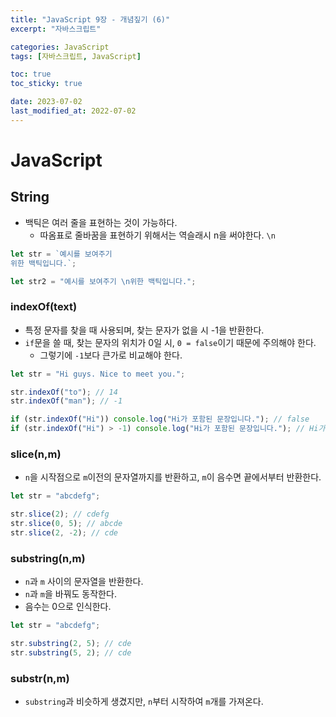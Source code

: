 ```yaml
---
title: "JavaScript 9장 - 개념짚기 (6)"
excerpt: "자바스크립트"

categories: JavaScript
tags: [자바스크립트, JavaScript]

toc: true
toc_sticky: true

date: 2023-07-02
last_modified_at: 2022-07-02
---
```


# JavaScript

## String

- 백틱은 여러 줄을 표현하는 것이 가능하다.
  - 따옴표로 줄바꿈을 표현하기 위해서는 역슬래시 n을 써야한다. `\n`

```js
let str = `예시를 보여주기
위한 백틱입니다.`;

let str2 = "예시를 보여주기 \n위한 백틱입니다.";
```

### indexOf(text)

- 특정 문자를 찾을 때 사용되며, 찾는 문자가 없을 시 -1을 반환한다.
- `if`문을 쓸 때, 찾는 문자의 위치가 0일 시, `0 = false`이기 때문에 주의해야 한다.
  - 그렇기에 `-1`보다 큰가로 비교해야 한다.

```js
let str = "Hi guys. Nice to meet you.";

str.indexOf("to"); // 14
str.indexOf("man"); // -1

if (str.indexOf("Hi")) console.log("Hi가 포함된 문장입니다."); // false
if (str.indexOf("Hi") > -1) console.log("Hi가 포함된 문장입니다."); // Hi가 포함된 문장입니다.
```

### slice(n,m)

- `n`을 시작점으로 `m`이전의 문자열까지를 반환하고, `m`이 음수면 끝에서부터 반환한다.

```js
let str = "abcdefg";

str.slice(2); // cdefg
str.slice(0, 5); // abcde
str.slice(2, -2); // cde
```

### substring(n,m)

- `n`과 `m` 사이의 문자열을 반환한다.
- `n`과 `m`을 바꿔도 동작한다.
- 음수는 0으로 인식한다.

```js
let str = "abcdefg";

str.substring(2, 5); // cde
str.substring(5, 2); // cde
```

### substr(n,m)

- `substring`과 비슷하게 생겼지만, `n`부터 시작하여 `m`개를 가져온다.

